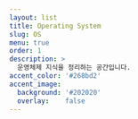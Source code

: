 ```yaml
---
layout: list
title: Operating System
slug: OS
menu: true
order: 1
description: >
  운영체제 지식을 정리하는 공간입니다.
accent_color: '#268bd2'
accent_image:
  background: '#202020'
  overlay:    false
---
```


